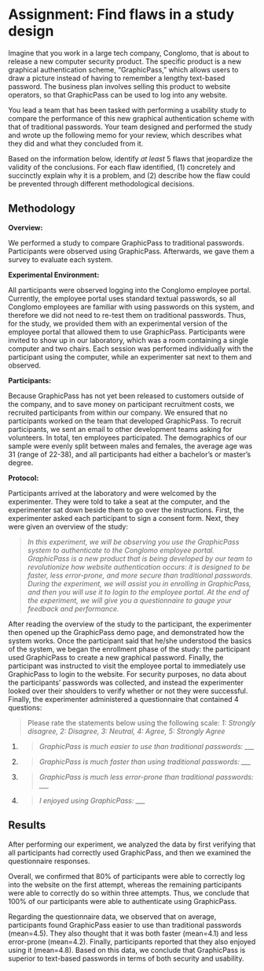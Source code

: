 # Assignment: Find flaws in a study design

Imagine that you work in a large tech company, Conglomo, that is about to release a new computer security product. The specific product is a new graphical authentication scheme, “GraphicPass,” which allows users to draw a picture instead of having to remember a lengthy text-based password. The business plan involves selling this product to website operators, so that GraphicPass can be used to log into any website.

You lead a team that has been tasked with performing a usability study to compare the performance of this new graphical authentication scheme with that of traditional passwords. Your team designed and performed the study and wrote up the following memo for your review, which describes what they did and what they concluded from it.

Based on the information below, identify *at least* 5 flaws that jeopardize the validity of the conclusions. For each flaw identified, (1) concretely and succinctly explain why it is a problem, and (2) describe how the flaw could be prevented through different methodological decisions.



## Methodology

**Overview:**

We performed a study to compare GraphicPass to traditional passwords. Participants were observed using GraphicPass. Afterwards, we gave them a survey to evaluate each system.

**Experimental Environment:**

All participants were observed logging into the Conglomo employee portal. Currently, the employee portal uses standard textual passwords, so all Conglomo employees are familiar with using passwords on this system, and therefore we did not need to re-test them on traditional passwords. Thus, for the study, we provided them with an experimental version of the employee portal that allowed them to use GraphicPass. Participants were invited to show up in our laboratory, which was a room containing a single computer and two chairs. Each session was performed individually with the participant using the computer, while an experimenter sat next to them and observed.

**Participants:**

Because GraphicPass has not yet been released to customers outside of the company, and to save money on participant recruitment costs, we recruited participants from within our company. We ensured that no participants worked on the team that developed GraphicPass. To recruit participants, we sent an email to other development teams asking for volunteers. In total, ten employees participated. The demographics of our sample were evenly split between males and females, the average age was 31 (range of 22-38), and all participants had either a bachelor’s or master’s degree.

**Protocol:**

Participants arrived at the laboratory and were welcomed by the experimenter. They were told to take a seat at the computer, and the experimenter sat down beside them to go over the instructions. First, the experimenter asked each participant to sign a consent form. Next, they were given an overview of the study:

> *In this experiment, we will be observing you use the GraphicPass system to authenticate to the Conglomo employee portal. GraphicPass is a new product that is being developed by our team to revolutionize how website authentication occurs: it is designed to be faster, less error-prone, and more secure than traditional passwords. During the experiment, we will assist you in enrolling in GraphicPass, and then you will use it to login to the employee portal. At the end of the experiment, we will give you a questionnaire to gauge your feedback and performance.*

After reading the overview of the study to the participant, the experimenter then opened up the GraphicPass demo page, and demonstrated how the system works. Once the participant said that he/she understood the basics of the system, we began the enrollment phase of the study: the participant used GraphicPass to create a new graphical password. Finally, the participant was instructed to visit the employee portal to immediately use GraphicPass to login to the website. For security purposes, no data about the participants’ passwords was collected, and instead the experimenter looked over their shoulders to verify whether or not they were successful. Finally, the experimenter administered a questionnaire that contained 4 questions:

> Please rate the statements below using the following scale: *1: Strongly disagree, 2: Disagree, 3: Neutral, 4: Agree, 5: Strongly Agree*

1.  > *GraphicPass is much easier to use than traditional passwords: \_\_\_*

2.  > *GraphicPass is much faster than using traditional passwords: \_\_\_*

3.  > *GraphicPass is much less error-prone than traditional passwords: \_\_\_*

4.  > *I enjoyed using GraphicPass: \_\_\_*



## Results

After performing our experiment, we analyzed the data by first verifying that all participants had correctly used GraphicPass, and then we examined the questionnaire responses.

Overall, we confirmed that 80% of participants were able to correctly log into the website on the first attempt, whereas the remaining participants were able to correctly do so within three attempts. Thus, we conclude that 100% of our participants were able to authenticate using GraphicPass.

Regarding the questionnaire data, we observed that on average, participants found GraphicPass easier to use than traditional passwords (mean=4.5). They also thought that it was both faster (mean=4.1) and less error-prone (mean=4.2). Finally, participants reported that they also enjoyed using it (mean=4.8). Based on this data, we conclude that GraphicPass is superior to text-based passwords in terms of both security and usability.
